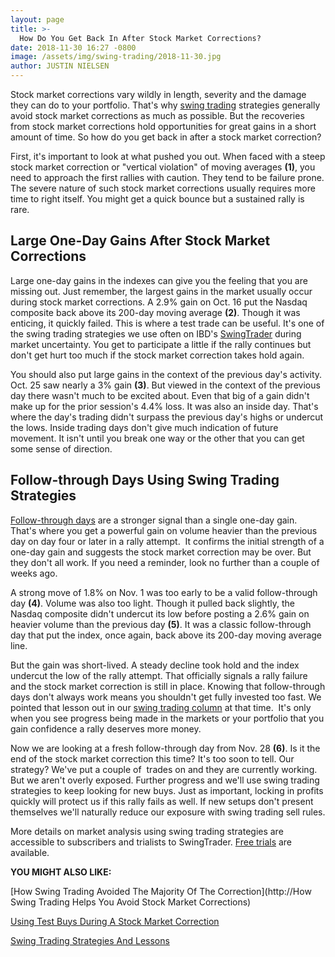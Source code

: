 ```yaml
---
layout: page
title: >-
  How Do You Get Back In After Stock Market Corrections?
date: 2018-11-30 16:27 -0800
image: /assets/img/swing-trading/2018-11-30.jpg
author: JUSTIN NIELSEN
---
```






Stock market corrections vary wildly in length, severity and the damage they can do to your portfolio. That's why [swing trading](https://www.investors.com/research/swing-trading/swing-trading-strategy-basics/) strategies generally avoid stock market corrections as much as possible. But the recoveries from stock market corrections hold opportunities for great gains in a short amount of time. So how do you get back in after a stock market correction?




First, it's important to look at what pushed you out. When faced with a steep stock market correction or "vertical violation" of moving averages **(1)**, you need to approach the first rallies with caution. They tend to be failure prone. The severe nature of such stock market corrections usually requires more time to right itself. You might get a quick bounce but a sustained rally is rare.


Large One-Day Gains After Stock Market Corrections
--------------------------------------------------


Large one-day gains in the indexes can give you the feeling that you are missing out. Just remember, the largest gains in the market usually occur during stock market corrections. A 2.9% gain on Oct. 16 put the Nasdaq composite back above its 200-day moving average **(2)**. Though it was enticing, it quickly failed. This is where a test trade can be useful. It's one of the swing trading strategies we use often on IBD's [SwingTrader](http://shop.investors.com/offer/splashresponsive.aspx?id=SwingTrader&src=A011LPH) during market uncertainty. You get to participate a little if the rally continues but don't get hurt too much if the stock market correction takes hold again.


You should also put large gains in the context of the previous day's activity. Oct. 25 saw nearly a 3% gain **(3)**. But viewed in the context of the previous day there wasn't much to be excited about. Even that big of a gain didn't make up for the prior session's 4.4% loss. It was also an inside day. That's where the day's trading didn't surpass the previous day's highs or undercut the lows. Inside trading days don't give much indication of future movement. It isn't until you break one way or the other that you can get some sense of direction.


Follow-through Days Using Swing Trading Strategies
--------------------------------------------------


[Follow-through days](https://www.investors.com/ibd-university/market-timing/market-bottoms/) are a stronger signal than a single one-day gain.  That's where you get a powerful gain on volume heavier than the previous day on day four or later in a rally attempt.  It confirms the initial strength of a one-day gain and suggests the stock market correction may be over. But they don't all work. If you need a reminder, look no further than a couple of weeks ago.


A strong move of 1.8% on Nov. 1 was too early to be a valid follow-through day **(4)**. Volume was also too light. Though it pulled back slightly, the Nasdaq composite didn't undercut its low before posting a 2.6% gain on heavier volume than the previous day **(5)**. It was a classic follow-through day that put the index, once again, back above its 200-day moving average line.


But the gain was short-lived. A steady decline took hold and the index undercut the low of the rally attempt. That officially signals a rally failure and the stock market correction is still in place. Knowing that follow-through days don't always work means you shouldn't get fully invested too fast. We pointed that lesson out in our [swing trading column](https://www.investors.com/research/swing-trading/stock-market-correction-swing-trading/) at that time.  It's only when you see progress being made in the markets or your portfolio that you gain confidence a rally deserves more money.


Now we are looking at a fresh follow-through day from Nov. 28 **(6)**. Is it the end of the stock market correction this time? It's too soon to tell. Our strategy? We've put a couple of  trades on and they are currently working. But we aren't overly exposed. Further progress and we'll use swing trading strategies to keep looking for new buys. Just as important, locking in profits quickly will protect us if this rally fails as well. If new setups don't present themselves we'll naturally reduce our exposure with swing trading sell rules.


More details on market analysis using swing trading strategies are accessible to subscribers and trialists to SwingTrader. [Free trials](http://shop.investors.com/offer/splashresponsive.aspx?id=SwingTrader&src=A011LPH) are available.


**YOU MIGHT ALSO LIKE:**


[How Swing Trading Avoided The Majority Of The Correction](http://How Swing Trading Helps You Avoid Stock Market Corrections)


[Using Test Buys During A Stock Market Correction](https://www.investors.com/research/swing-trading/stock-market-correction-godaddy-stock-swing-trading-strategy/)


[Swing Trading Strategies And Lessons](https://www.investors.com/research/swing-trading/swing-trading-strategy-basics/)




